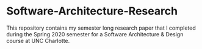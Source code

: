 # Software-Architecture-Research
This repository contains my semester long research paper that I completed during the Spring 2020 semester for a Software Architecture & Design course at UNC Charlotte.
